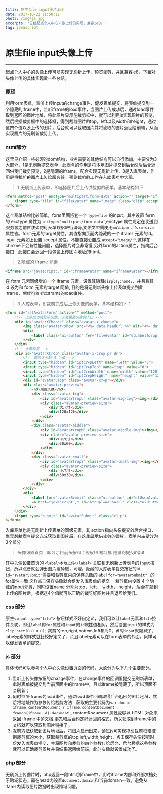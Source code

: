 ```yaml
---
title: 原生file input图片上传
date: 2017-10-22 11:50:19
photo: /img/js.jpg
excerpts: '总结起点个人中心头像上传的实现，兼容ie8。'
tag: javascript
---
```


# 原生file input头像上传

------

起点个人中心的头像上传可以实现无刷新上传，预览裁剪，并且兼容ie8，下面对头像上传的具体实现做一些总结。

### 原理

利用form表单，监听上传input的change事件，促发表单提交，将表单提交到一个隐藏的iframe中，监听iframe的load事件，当图片上传成功后，通过load事件取到返回的图片地址，将此图片显示在裁剪框中，就可以利用js实现图片的预览，然后根据裁剪框中的选择框，得到裁剪图片的top，left以及width和height，通过这四个值以及上传的图片，后台就可以截取图片并将截取的图片返回给前端，从而实现图片的无刷新裁剪上传。

### html部分

这里只介绍一些必须的dom结构，业务需要的其他结构可以自行添加，主要分为3大部分，1是无刷新提交表单，此表单的作用是将本地图片提交到后台然后后台返回供我们裁剪预览，2是隐藏的iframe，配合实现无刷新上传，3是入库表单，作用是将裁剪的图片上传给服务器，预览裁剪的工作在入库表单中实现。

>1.无刷新上传表单，即选择图片后上传供裁剪的表单，基本结构如下

```html
<form method="post" enctype="multipart/form-data" action="" target="iframeAvatar">
    <input type="file" id="fileAvatar" name="image" class="clip" accept="image/png, image/jpeg, image/gif, image/jpg">
</form>
```
这个表单结构比较简单，form里面嵌套一个 `type=file` 的input，其中设置 form 的 enctype 属性为 `enctype="multipart/form-data"`,enctype 属性规定在发送到服务器之前应该如何对表单数据进行编码,文件类型需使用`multipart/form-data` 属性值。form元素的target属性，其值指向页面内隐藏的一个 iframe 元素的id。 input 元素如上设置 accept 属性，不能直接设置成 `accept="image/*"`,这样在chrome下会有性能问题，选择图片时会非常慢,另外form的action属性，指向后台接口，此接口会返回一段包含上传图片地址的html。

>2.隐藏的 iframe 元素

```html
<iframe src="javascript:;" id="iframeAvatar" name="iframeAvatar"></iframe>
```
在 form 元素同级增加一个 iframe 元素，设置其隐藏`display:none;`，并且将其 id 设为和 form 元素的target 同值, 目的是将无刷新头像上传表单提交到此 iframe，后续可监听此iframe的load事件。

>3.入库表单，即裁剪完成后上传头像的表单，基本结构如下：

```html
<form id="setAvatarForm" action="" method="post">
    <!-- 上传成功后显示头像，以及更换头像的入口 -->
    <div id="avatarXChoose" class="avatar-x-choose">
        <img class="avatar-show" src="<%= data.headUrl %>" alt="<%= data.user.nickName %>的头像">
        <div>
            <label class="ui-button" for="fileAvatar" id="elLabelforup" role="button" tabindex="-1" data-eid="qd_M141" >本地上传</label>
        </div>
    </div>
    <!-- 头像裁剪 -->
    <div id="avatarXCrop" class="avatar-x-crop pr dn">
        <!-- 裁剪大小的 4 个值 -->
        <input type="hidden" id="iptCropLeft" name="left" value="0">
        <input type="hidden" id="iptCropTop" name="top" value="0">
        <input type="hidden" id="iptCropWidth" name="width" value="120">
        <input type="hidden" id="iptCropHeight" name="height" value="120">
        <div id="avatarCrop" class="avatar-crop"></div>
        <div class="avatar-preview">
            <h3>预览头像</h3>
            <div class="avatar-big">
                <div id="avatarCropL" class="avatar-big-img"><img></div>
                <div class="avatar-preview-size">
                    <div>大尺寸</div>
                    <div>120x120</div>
                </div>
            </div>
            <div class="avatar-middle">
                <div id="avatarCropM" class="avatar-middle-img"><img></div>
                <div class="avatar-preview-size">
                    <div>中尺寸</div>
                    <div>60x60</div>
                </div>
            </div>
            <div class="avatar-small">
                <div id="avatarCropS" class="avatar-small-img"><img></div>
                <div class="avatar-preview-size">
                    <div>小尺寸</div>
                    <div>30x30</div>
                </div>
            </div>
        </div>
        <div>
            <label for="avatarSubmit" class="ui-button" id="elUserAvatar">保存头像</label>
            <a href="javascript:;" id="btnUploadCancel" class="ui-button ui-button-default">取消</a>
        </div>
    </div>
    <input type="submit" id="avatarSubmit" class="clip">
</form>
```

入库表单也是无刷新上传表单的同级元素，其 action 指向头像提交的后台接口，当无刷新表单提交完成获取到图片后，在这里显示供裁剪的图片，表单内主要分为3个部分

> 头像设置首页，即显示目前头像和上传按钮
> 裁剪框
> 隐藏的提交input

其中头像设置首页的 `<label>本地上传</label>` 关联到无刷新上传表单的`input`按钮，所以点击就会弹出图片选择框，同理，隐藏的入库表单提交按钮的id `id="avatarSubmit"`需要和裁剪框内的保存头像的label `for="avatarSubmit" ` 的for属性一致,这样点击保存头像就会促发入库表单的提交。
裁剪框内设置 4 个隐藏的input元素，同时设置name 分别为top， left， width， height， 后台在拿到上传的图片后，根据这4个值就可以正确的裁剪好图片并且返回给我们。

### css 部分
原生`<input type="file">` 按钮样式不好自定义，我们可以让`label`元素和`file`控件关联，即让`label`的`for`属性和`input`的`id`属性值相同，然后设置`input`的样式为`clip:rect(0 0 0 0);`,裁剪的top,right,bottom,left都为0，此时`input`就隐藏了，label元素的样式就比较好定义了，而且label元素可以在form表单的外面，同样可以促发表单的提交。

### js 部分
具体代码可以参考个人中心头像设置页面的代码，大致分为以下几个主要部分。
1. 监听上传头像按钮的change事件，在change事件的回调里提交无刷新表单，此时表单被提交到当前页面中的iframe中，且此iframe被隐藏了，所以页面不会刷新；
2. 同时监听iframe的load事件，通过load事件回调取得后台返回的图片地址，然后将地址作为参数传给裁剪方法；获取的主要代码为`var doc = iframe.contentDocument ? iframe.contentDocument : frames[iframe.id].document;`,contentDocument 属性能够以 HTML 对象来返回 iframe 中的文档,事先和后台约定好返回的格式，所以获取到iframe中的文档就可以获取到图片链接了。
3. 裁剪方法获取到图片地址后，将图片显示出来，通过js可实现拖动裁剪框和控制裁剪框的大小，获取裁剪框的top,left,width,height，点击保存头像按钮时促发入库表单提交，并将图片和裁剪的四个参数传给后台，后台根据这些参数就可以正确裁剪图片并将结果返回给前端，此时头像就设置成功了。

### php 部分
无刷新上传图片时，php返回一段html到iframe中，此时iframe内部和外部文档处于跨域状态，需在head内设置`document.domain`和当前domain一致，避免从ifame内读取图片数据时出现跨域问题。






